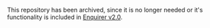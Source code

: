This repository has been archived, since it is no longer needed or it's functionality is included in [Enquirer v2.0](https://github.com/enquirer/enquirer).

